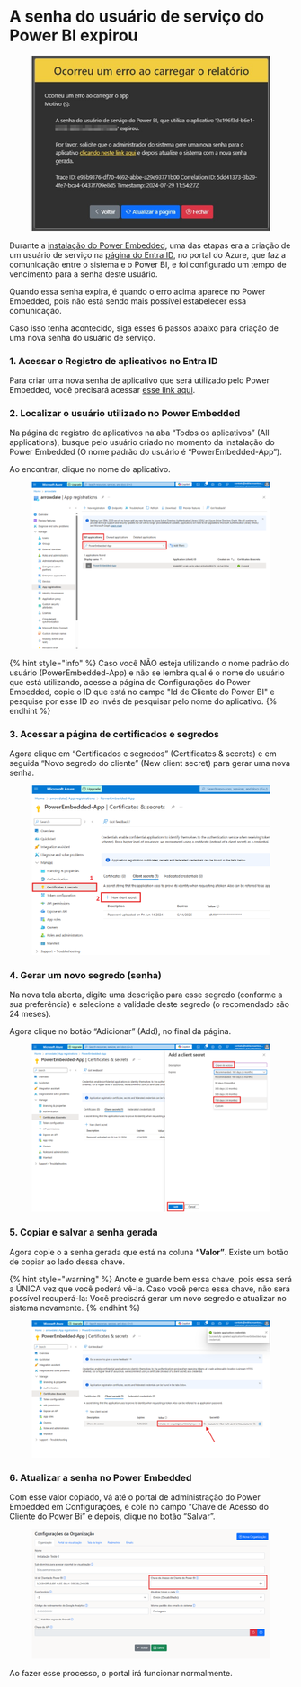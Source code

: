 # A senha do usuário de serviço do Power BI expirou

<div align="left">

<figure><img src="../../.gitbook/assets/image (13).png" alt=""><figcaption></figcaption></figure>

</div>

Durante a [instalação do Power Embedded](../../documentacao-tecnica/instalacao/trial-do-fabric.md), uma das etapas era a criação de um usuário de serviço na [página do Entra ID](https://portal.azure.com/#view/Microsoft\_AAD\_IAM/ActiveDirectoryMenuBlade/\~/RegisteredApps), no portal do Azure, que faz a comunicação entre o sistema e o Power BI, e foi configurado um tempo de vencimento para a senha deste usuário.

Quando essa senha expira, é quando o erro acima aparece no Power Embedded, pois não está sendo mais possível estabelecer essa comunicação.

Caso isso tenha acontecido, siga esses 6 passos abaixo para criação de uma nova senha do usuário de serviço.



### **1. Acessar o Registro de aplicativos no Entra ID**

Para criar uma nova senha de aplicativo que será utilizado pelo Power Embedded, você precisará acessar [esse link aqui](https://portal.azure.com/#view/Microsoft\_AAD\_IAM/ActiveDirectoryMenuBlade/\~/RegisteredApps).



### **2. Localizar o usuário utilizado no Power Embedded**

Na página de registro de aplicativos na aba “Todos os aplicativos” (All applications), busque pelo usuário criado no momento da instalação do Power Embedded (O nome padrão do usuário é “PowerEmbedded-App”).

Ao encontrar, clique no nome do aplicativo.

<figure><img src="../../.gitbook/assets/image (14).png" alt=""><figcaption></figcaption></figure>

{% hint style="info" %}
Caso você NÃO esteja utilizando o nome padrão do usuário (PowerEmbedded-App) e não se lembra qual é o nome do usuário que está utilizando, acesse a página de Configurações do Power Embedded, copie o ID que está no campo "Id de Cliente do Power BI" e pesquise por esse ID ao invés de pesquisar pelo nome do aplicativo.
{% endhint %}



### **3. Acessar a página de certificados e segredos**

Agora clique em “Certificados e segredos” (Certificates & secrets) e em seguida “Novo segredo do cliente” (New client secret) para gerar uma nova senha.

<figure><img src="../../.gitbook/assets/image (15).png" alt=""><figcaption></figcaption></figure>



### **4. Gerar um novo segredo (senha)**

Na nova tela aberta, digite uma descrição para esse segredo (conforme a sua preferência) e selecione a validade deste segredo (o recomendado são 24 meses).

Agora clique no botão “Adicionar” (Add), no final da página.

<figure><img src="../../.gitbook/assets/image (16).png" alt=""><figcaption></figcaption></figure>



### 5. Copiar e salvar a senha gerada

Agora copie o a senha gerada que está na coluna **“Valor”**. Existe um botão de copiar ao lado dessa chave.

{% hint style="warning" %}
Anote e guarde bem essa chave, pois essa será a ÚNICA vez que você poderá vê-la. Caso você perca essa chave, não será possível recuperá-la: Você precisará gerar um novo segredo e atualizar no sistema novamente.
{% endhint %}

<figure><img src="../../.gitbook/assets/image (17).png" alt=""><figcaption></figcaption></figure>



### **6. Atualizar a senha no Power Embedded**

Com esse valor copiado, vá até o portal de administração do Power Embedded em Configurações, e cole no campo “Chave de Acesso do Cliente do Power Bi” e depois, clique no botão “Salvar”.

<figure><img src="../../.gitbook/assets/image (18).png" alt=""><figcaption></figcaption></figure>

Ao fazer esse processo, o portal irá funcionar normalmente.
